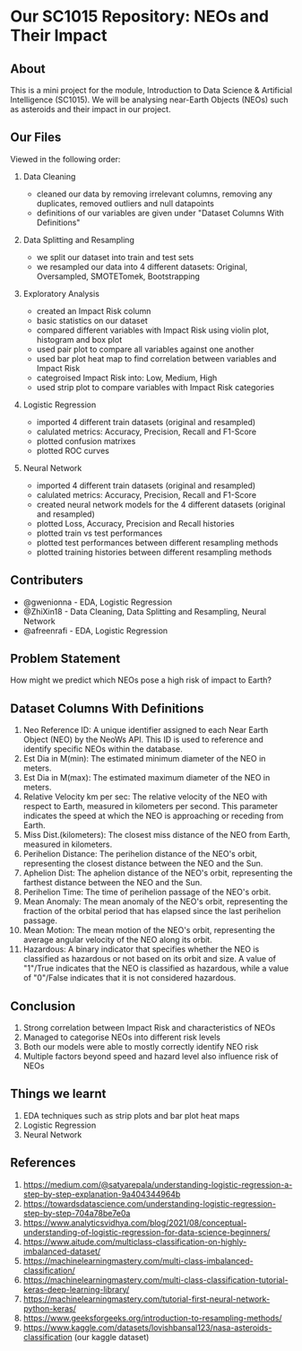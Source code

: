 # Our SC1015 Repository: NEOs and Their Impact

## About
This is a mini project for the module, Introduction to Data Science & Artificial Intelligence (SC1015). We will be analysing near-Earth Objects (NEOs) such as asteroids and their impact in our project. 

## Our Files 

Viewed in the following order: 

1. Data Cleaning 
    - cleaned our data by removing irrelevant columns, removing any duplicates, removed outliers and null datapoints 
    - definitions of our variables are given under "Dataset Columns With Definitions"

2. Data Splitting and Resampling
    - we split our dataset into train and test sets
    - we resampled our data into 4 different datasets: Original, Oversampled, SMOTETomek, Bootstrapping

3. Exploratory Analysis 
    - created an Impact Risk column 
    - basic statistics on our dataset
    - compared different variables with Impact Risk using violin plot, histogram and box plot 
    - used pair plot to compare all variables against one another 
    - used bar plot heat map to find correlation between variables and Impact Risk 
    - categroised Impact Risk into: Low, Medium, High
    - used strip plot to compare variables with Impact Risk categories 

4. Logistic Regression 
    - imported 4 different train datasets (original and resampled)
    - calulated metrics: Accuracy, Precision, Recall and F1-Score 
    - plotted confusion matrixes 
    - plotted ROC curves

5. Neural Network 
    - imported 4 different train datasets (original and resampled)
    - calulated metrics: Accuracy, Precision, Recall and F1-Score
    - created neural network models for the 4 different datasets (original and resampled)
    - plotted Loss, Accuracy, Precision and Recall histories 
    - plotted train vs test performances 
    - plotted test performances between different resampling methods 
    - plotted training histories between different resampling methods 

## Contributers 
- @gwenionna - EDA, Logistic Regression 
- @ZhiXin18 - Data Cleaning, Data Splitting and Resampling, Neural Network
- @afreenrafi - EDA, Logistic Regression 

## Problem Statement 
How might we predict which NEOs pose a high risk of impact to Earth?

## Dataset Columns With Definitions
1. Neo Reference ID: A unique identifier assigned to each Near Earth Object (NEO) by the NeoWs API. This ID is used to reference and identify specific NEOs within the database.
2. Est Dia in M(min): The estimated minimum diameter of the NEO in meters.
3. Est Dia in M(max): The estimated maximum diameter of the NEO in meters.
4. Relative Velocity km per sec: The relative velocity of the NEO with respect to Earth, measured in kilometers per second. This parameter indicates the speed at which the NEO is approaching or receding from Earth.
5. Miss Dist.(kilometers): The closest miss distance of the NEO from Earth, measured in kilometers.
6. Perihelion Distance: The perihelion distance of the NEO's orbit, representing the closest distance between the NEO and the Sun.
7. Aphelion Dist: The aphelion distance of the NEO's orbit, representing the farthest distance between the NEO and the Sun.
8. Perihelion Time: The time of perihelion passage of the NEO's orbit.
9. Mean Anomaly: The mean anomaly of the NEO's orbit, representing the fraction of the orbital period that has elapsed since the last perihelion passage.
10. Mean Motion: The mean motion of the NEO's orbit, representing the average angular velocity of the NEO along its orbit.
11. Hazardous: A binary indicator that specifies whether the NEO is classified as hazardous or not based on its orbit and size. A value of "1"/True indicates that the NEO is classified as hazardous, while a value of "0"/False indicates that it is not considered hazardous.

## Conclusion 

1. Strong correlation between Impact Risk and characteristics of NEOs
2. Managed to categorise NEOs into different risk levels
3. Both our models were able to mostly correctly identify NEO risk
4. Multiple factors beyond speed and hazard level also influence risk of NEOs 

## Things we learnt

1. EDA techniques such as strip plots and bar plot heat maps
2. Logistic Regression 
3. Neural Network

## References 

1. https://medium.com/@satyarepala/understanding-logistic-regression-a-step-by-step-explanation-9a404344964b
2. https://towardsdatascience.com/understanding-logistic-regression-step-by-step-704a78be7e0a
3. https://www.analyticsvidhya.com/blog/2021/08/conceptual-understanding-of-logistic-regression-for-data-science-beginners/
4. https://www.aitude.com/multiclass-classification-on-highly-imbalanced-dataset/
5. https://machinelearningmastery.com/multi-class-imbalanced-classification/
6. https://machinelearningmastery.com/multi-class-classification-tutorial-keras-deep-learning-library/
7. https://machinelearningmastery.com/tutorial-first-neural-network-python-keras/
8. https://www.geeksforgeeks.org/introduction-to-resampling-methods/
9. https://www.kaggle.com/datasets/lovishbansal123/nasa-asteroids-classification (our kaggle dataset)
